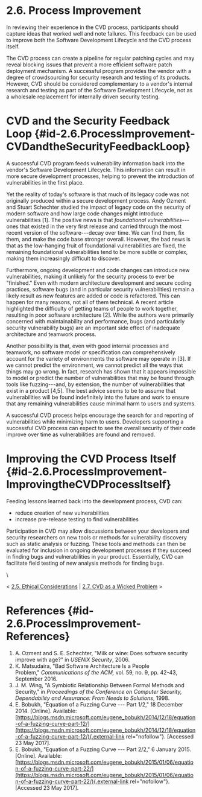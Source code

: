 # 2.6. Process Improvement 

In reviewing their experience in the CVD process, participants should
capture ideas that worked well and note failures. This feedback can be
used to improve both the Software Development Lifecycle and the CVD
process itself.

The CVD process can create a pipeline for regular patching cycles and
may reveal blocking issues that prevent a more efficient software patch
deployment mechanism. A successful program provides the vendor with a
degree of crowdsourcing for security research and testing of its
products. However, CVD should be considered complementary to a vendor\'s
internal research and testing as part of the Software Development
Lifecycle, not as a wholesale replacement for internally driven security
testing.

# CVD and the Security Feedback Loop {#id-2.6.ProcessImprovement-CVDandtheSecurityFeedbackLoop}

A successful CVD program feeds vulnerability information back into the
vendor\'s Software Development Lifecycle. This information can result in
more secure development processes, helping to prevent the introduction
of vulnerabilities in the first place.

Yet the reality of today\'s software is that much of its legacy code was
not originally produced within a secure development process. Andy Ozment
and Stuart Schechter studied the impact of legacy code on the security
of modern software and how large code changes might introduce
vulnerabilities \[1\]. The positive news is that *foundational
vulnerabilities*---ones that existed in the very first release and
carried through the most recent version of the software---decay over
time. We can find them, fix them, and make the code base stronger
overall. However, the bad news is that as the low-hanging fruit of
foundational vulnerabilities are fixed, the remaining foundational
vulnerabilities tend to be more subtle or complex, making them
increasingly difficult to discover.

Furthermore, ongoing development and code changes can introduce new
vulnerabilities, making it unlikely for the security process to ever be
"finished." Even with modern architecture development and secure
coding practices, software bugs (and in particular security
vulnerabilities) remain a likely result as new features are added or
code is refactored. This can happen for many reasons, not all of them
technical. A recent article highlighted the difficulty of getting teams
of people to work together, resulting in poor software architecture
\[2\]. While the authors were primarily concerned with maintainability
and performance, bugs (and particularly security vulnerability bugs) are
an important side effect of inadequate architecture and teamwork
process.

Another possibility is that, even with good internal processes and
teamwork, no software model or specification can comprehensively account
for the variety of environments the software may operate in \[3\]. If we
cannot predict the environment, we cannot predict all the ways that
things may go wrong. In fact, research has shown that it appears
impossible to model or predict the number of vulnerabilities that may be
found through tools like fuzzing---and, by extension, the number of
vulnerabilities that exist in a product \[4,5\]. The best advice seems
to be to assume that vulnerabilities will be found indefinitely into the
future and work to ensure that any remaining vulnerabilities cause
minimal harm to users and systems.

A successful CVD process helps encourage the search for and reporting of
vulnerabilities while minimizing harm to users. Developers supporting a
successful CVD process can expect to see the overall security of their
code improve over time as vulnerabilities are found and removed.

# Improving the CVD Process Itself {#id-2.6.ProcessImprovement-ImprovingtheCVDProcessItself}

Feeding lessons learned back into the development process, CVD can:

-   reduce creation of new vulnerabilities
-   increase pre-release testing to find vulnerabilities

Participation in CVD may allow discussions between your developers and
security researchers on new tools or methods for vulnerability discovery
such as static analysis or fuzzing. These tools and methods can then be
evaluated for inclusion in ongoing development processes if they succeed
in finding bugs and vulnerabilities in your product. Essentially, CVD
can facilitate field testing of new analysis methods for finding bugs.

\

\< [2.5. Ethical
Considerations](2_5) \| [2.7. CVD
as a Wicked Problem](2_7) \>

# References {#id-2.6.ProcessImprovement-References}

1.  A. Ozment and S. E. Schechter, "Milk or wine: Does software
    security improve with age?" in *USENIX Security*, 2006.
2.  K. Matsudaira, "Bad Software Architecture Is a People
    Problem," *Communications of the ACM,* vol. 59, no. 9, pp. 42-43,
    September 2016.
3.  J. M. Wing, "A Symbiotic Relationship Between Formal Methods and
    Security," in *Proceedings of the Conference on Computer Security,
    Dependability and Assurance: From Needs to Solutions*, 1998.
4.  E. Bobukh, "Equation of a Fuzzing Curve --- Part 1/2," 18
    December 2014. \[Online\]. Available:
    [https://blogs.msdn.microsoft.com/eugene_bobukh/2014/12/18/equation-of-a-fuzzing-curve-part-12/](https://blogs.msdn.microsoft.com/eugene_bobukh/2014/12/18/equation-of-a-fuzzing-curve-part-12/){.external-link
    rel="nofollow"}. \[Accessed 23 May 2017\].
5.  E. Bobukh, "Equation of a Fuzzing Curve --- Part 2/2," 6
    January 2015. \[Online\]. Available:
    [https://blogs.msdn.microsoft.com/eugene_bobukh/2015/01/06/equation-of-a-fuzzing-curve-part-22/](https://blogs.msdn.microsoft.com/eugene_bobukh/2015/01/06/equation-of-a-fuzzing-curve-part-22/){.external-link
    rel="nofollow"}. \[Accessed 23 May 2017\].

